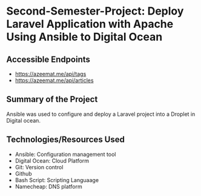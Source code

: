 # Second-Semester-Project: Deploy Laravel Application with Apache Using Ansible to Digital Ocean

## Accessible Endpoints

- https://azeemat.me/api/tags
- https://azeemat.me/api/articles

## Summary of the Project
Ansible was used to configure and deploy a Laravel project into a Droplet in Digital ocean.


## Technologies/Resources Used
- Ansible:  Configuration management tool
- Digital Ocean: Cloud Platform
- Git: Version control
- Github
- Bash Script: Scripting Languaage
- Namecheap: DNS platform 

